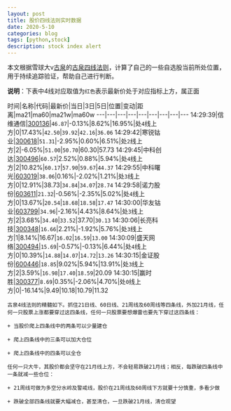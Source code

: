 ```yaml
---
layout: post
title: 股价四线法则实时数据
date: 2020-5-10
categories: blog
tags: [python,stock]
description: stock index alert
---
```



本文根据雪球大v[古泉](https://xueqiu.com/u/7148646888)的[古泉四线法则](https://xueqiu.com/7148646888/130498192)，计算了自己的一些自选股当前所处位置，用于持续追踪验证，帮助自己进行判断。

**说明**：下表中4线对应取值为`红色`表示最新价处于对应指标上方，属正面

时间|名称|代码|最新价|当日|3日|5日|位置|变动|距离|ma21|ma60|ma21w|ma60w
---|---|---|---|---|---|---|---|---
14:29:39|信维通信|[300136](https://xueqiu.com/S/SZ300136)|`46.87`|-0.13%|8.62%|16.95%|处`4`线上方|0|17.43%|`42.50`|`39.92`|`42.16`|`36.06`
14:29:42|寒锐钴业|[300618](https://xueqiu.com/S/SZ300618)|`51.31`|-2.95%|0.60%|6.51%|处`2`线上方|2|-6.05%|`51.00`|`50.70`|60.30|57.73
14:29:45|中科创达|[300496](https://xueqiu.com/S/SZ300496)|`60.57`|2.52%|0.88%|5.94%|处`4`线上方|2|10.82%|`60.17`|`57.90`|`59.67`|`44.37`
14:29:55|中科曙光|[603019](https://xueqiu.com/S/SH603019)|`38.06`|0.16%|-2.02%|1.21%|处`3`线上方|0|12.91%|38.73|`34.84`|`34.07`|`28.74`
14:29:58|诺力股份|[603611](https://xueqiu.com/S/SH603611)|`21.32`|-0.56%|-2.35%|5.02%|处`4`线上方|0|13.67%|`20.54`|`18.68`|`18.58`|`17.47`
14:30:00|华友钴业|[603799](https://xueqiu.com/S/SH603799)|`34.96`|-2.16%|4.43%|8.64%|处`3`线上方|2|3.68%|`34.40`|`33.52`|37.70|`30.13`
14:30:06|长亮科技|[300348](https://xueqiu.com/S/SZ300348)|`16.66`|2.21%|-1.92%|5.76%|处`3`线上方|1|8.14%|16.67|`16.02`|`16.59`|`13.00`
14:30:09|盛天网络|[300494](https://xueqiu.com/S/SZ300494)|`15.69`|-0.57%|-0.13%|6.44%|处`4`线上方|0|10.39%|`14.88`|`14.07`|`14.72`|`13.26`
14:30:15|金证股份|[600446](https://xueqiu.com/S/SH600446)|`18.85`|9.02%|5.94%|13.91%|处`3`线上方|2|3.59%|`16.98`|`17.40`|`18.59`|20.09
14:30:15|赢时胜|[300377](https://xueqiu.com/S/SZ300377)|`8.69`|0.35%|-2.06%|4.70%|处`0`线上方|0|-16.14%|9.49|10.18|10.79|11.32

```
古泉4线法则的精髓如下。抓住21日线、60日线、21周线及60周线等四条线，外加21月线，任何一只股票上涨都要穿过这四条线，任何一只股票要想爆雷也要先下穿过这四条线：

+ 当股价爬上四条线中的两条可以少量建仓

+ 爬上四条线中的三条可以加大仓位

+ 爬上四条线中的四条可以全仓

任何一只大牛，其股价都会坚守在21月线上方，不会轻易跌破21月线；相反，每跌破四条线中一条就减一些仓位：

+ 21周线可做为多空分水岭及警戒线，股价在21周线及60周线下方就要十分慎重，多看少做

+ 跌破全部四条线就要大幅减仓，甚至清仓，一旦跌破21月线，清仓观望
```